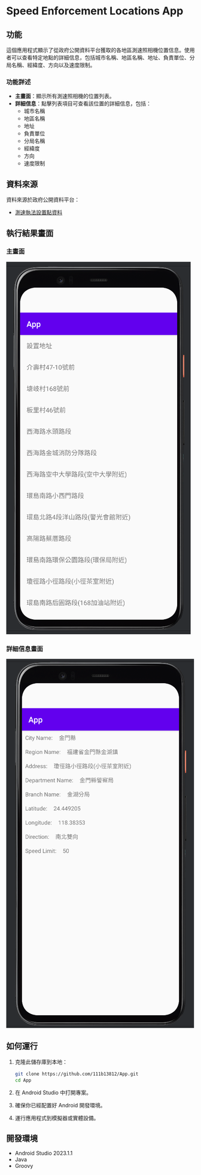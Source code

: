 
# Speed Enforcement Locations App

## 功能

這個應用程式顯示了從政府公開資料平台獲取的各地區測速照相機位置信息。使用者可以查看特定地點的詳細信息，包括城市名稱、地區名稱、地址、負責單位、分局名稱、經緯度、方向以及速度限制。

### 功能詳述

- **主畫面**：顯示所有測速照相機的位置列表。
- **詳細信息**：點擊列表項目可查看該位置的詳細信息，包括：
  - 城市名稱
  - 地區名稱
  - 地址
  - 負責單位
  - 分局名稱
  - 經緯度
  - 方向
  - 速度限制

## 資料來源

資料來源於政府公開資料平台：
- [測速執法設置點資料]([https://data.gov.tw/dataset/7320])

## 執行結果畫面

### 主畫面

![Main Screen](images/P1.png)

### 詳細信息畫面

![Detail Screen](images/P2.png)

## 如何運行

1. 克隆此儲存庫到本地：
   ```bash
   git clone https://github.com/111b13812/App.git
   cd App
   ```

2. 在 Android Studio 中打開專案。

3. 確保你已經配置好 Android 開發環境。

4. 運行應用程式到模擬器或實體設備。

## 開發環境

- Android Studio 2023.1.1
- Java
- Groovy
